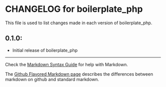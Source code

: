 # CHANGELOG for boilerplate_php

This file is used to list changes made in each version of boilerplate_php.

## 0.1.0:

* Initial release of boilerplate_php

- - - 
Check the [Markdown Syntax Guide](http://daringfireball.net/projects/markdown/syntax) for help with Markdown.

The [Github Flavored Markdown page](http://github.github.com/github-flavored-markdown/) describes the differences between markdown on github and standard markdown.
